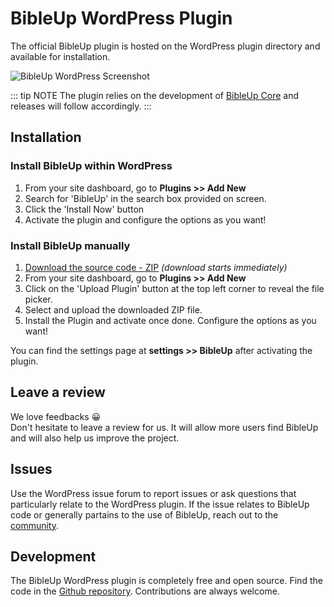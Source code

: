 # BibleUp WordPress Plugin
The official BibleUp plugin is hosted on the WordPress plugin directory and available for installation.<br>

![BibleUp WordPress Screenshot](/wordpress-screenshot.png)

::: tip NOTE
The plugin relies on the development of [BibleUp Core](https://github.com/bibleup/bibleup) and releases will follow accordingly.
:::

## Installation
### Install BibleUp within WordPress
1) From your site dashboard, go to **Plugins >> Add New**
2) Search for 'BibleUp' in the search box provided on screen.
3) Click the 'Install Now' button
4) Activate the plugin and configure the options as you want!

### Install BibleUp manually
1) [Download the source code - ZIP](https://downloads.wordpress.org/plugin/bibleup.zip) *(download starts immediately)*
2) From your site dashboard, go to **Plugins >> Add New**
3) Click on the 'Upload Plugin' button at the top left corner to reveal the file picker.
4) Select and upload the downloaded ZIP file.
5) Install the Plugin and activate once done. Configure the options as you want!

You can find the settings page at **settings >> BibleUp** after activating the plugin.

## Leave a review
We love feedbacks 😀<br>
Don't hesitate to leave a review for us. It will allow more users find BibleUp and will also help us improve the project.

## Issues
Use the WordPress issue forum to report issues or ask questions that particularly relate to the WordPress plugin. If the issue relates to BibleUp code or generally partains to the use of BibleUp, reach out to the [community](https://github.com/bibleup/bibleup/discussions).

## Development
The BibleUp WordPress plugin is completely free and open source. Find the code in the [Github repository](https://github.com/bibleup/wordpress). Contributions are always welcome.
